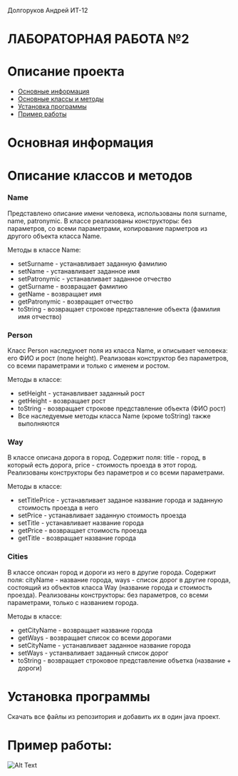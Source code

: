 Долгоруков Андрей ИТ-12
# ЛАБОРАТОРНАЯ РАБОТА №2

# Описание проекта
- [Основные информация](#Информация)
- [Основные классы и методы](#Методы)
- [Установка программы](#Установка)
- [Пример работы](#Пример)

<a name="Информация"></a> 
# Основная информация


<a name="Методы"></a>
# Описание классов и методов
<h3> Name </h3> 

Представлено описание имени человека, использованы поля surname, name, patronymic. В классе реализованы конструкторы: без параметров, со всеми параметрами, копирование парметров из другого объекта класса Name. 

Методы в классе Name:
- setSurname - устанавливает заданную фамилию
- setName - устанавливает заданное имя
- setPatronymic - устанавливает заданное отчество
- getSurname - возвращает фамилию
- getName - возвращает имя
- getPatronymic - возвращает отчество
- toString - возвращает строкове представление объекта (фамилия имя отчество)

<h3> Person </h3>

Класс Person наследуюет поля из класса Name, и описывает человека: его ФИО и рост (поле height). Реализован конструктор без параметров, со всеми параметрами и только с именем и ростом.

Методы в классе:
- setHeight - устанавливает заданный рост
- getHeight - возвращает рост
- toString - возвращает строкове представление объекта (ФИО рост)
- Все наследуемые методы класса Name (кроме toString) также выполняются

<h3> Way </h3>

В классе описана дорога в город. Содержит поля: title - город, в который есть дорога, price - стоимость проезда в этот город. Реализованы конструкторы без параметров и со всеми параметрами.

Методы в классе:
- setTitlePrice - устанавливает заданое название города и заданную стоимость проезда в него
- setPrice - устанавливает заданную стоимость проезда
- setTitle - устанавливает название города
- getPrice - возвращает стоимость проезда
- getTitle - возвращает название города

<h3> Cities </h3>

В классе опсиан город и дороги из него в другие города. Содержит поля: cityName - название города, ways - список дорог в другие города, состоящий из объектов класса Way (название города и стоимость проезда). Реализованы конструкторы: без параметров, со всеми параметрами, только с названием города.

Методы в классе:
- getCityName - возвращает название города
- getWays - возвращает список со всеми дорогами
- setCityName - устанавливает заданное название города
- setWays - устанваливает заданный список дорог
- toString - возвращает строковое представление объетка (название + дороги)
   





<a name="Установка"></a> 
# Установка программы


Скачать все файлы из репозитория и добавить их в один java проект.

<a name="Пример"></a> 
# Пример работы:
![Alt Text](https://i.yapx.ru/aqMPX.png)
